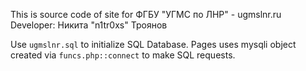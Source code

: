 This is source code of site for ФГБУ "УГМС по ЛНР" - ugmslnr.ru
Developer: Никита "n1tr0xs" Троянов

Use `ugmslnr.sql` to initialize SQL Database.
Pages uses mysqli object created via `funcs.php::connect` to make SQL requests.
